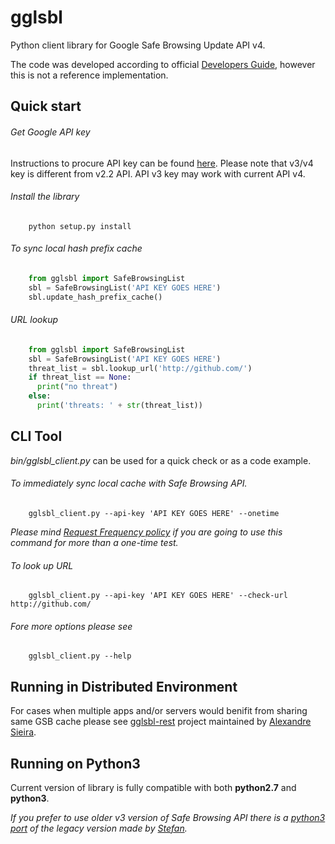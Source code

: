 gglsbl
======

Python client library for Google Safe Browsing Update API v4.

The code was developed according to official
[Developers Guide](https://developers.google.com/safe-browsing/v4/update-api), however this is not a reference implementation.

Quick start
-----------

###### Get Google API key
Instructions to procure API key can be found [here](https://developers.google.com/safe-browsing/v4/get-started).
Please note that v3/v4 key is different from v2.2 API. API v3 key may work with current API v4.

###### Install the library

```
    python setup.py install
```

###### To sync local hash prefix cache

```python
    from gglsbl import SafeBrowsingList
    sbl = SafeBrowsingList('API KEY GOES HERE')
    sbl.update_hash_prefix_cache()
```

###### URL lookup

```python
    from gglsbl import SafeBrowsingList
    sbl = SafeBrowsingList('API KEY GOES HERE')
    threat_list = sbl.lookup_url('http://github.com/')
    if threat_list == None:
      print("no threat")
    else: 
      print('threats: ' + str(threat_list))
```

CLI Tool
--------
*bin/gglsbl_client.py* can be used for a quick check or as a code example.

###### To immediately sync local cache with Safe Browsing API. 
```
    gglsbl_client.py --api-key 'API KEY GOES HERE' --onetime
```
_Please mind [Request Frequency policy](https://developers.google.com/safe-browsing/v4/request-frequency) if you are going to use this command for more than a one-time test._

###### To look up URL
```
    gglsbl_client.py --api-key 'API KEY GOES HERE' --check-url http://github.com/
```

###### Fore more options please see
```
    gglsbl_client.py --help
```

Running in Distributed Environment
-------
For cases when multiple apps and/or servers would benifit from sharing same GSB cache please see [gglsbl-rest](https://github.com/mlsecproject/gglsbl-rest) project maintained by [Alexandre Sieira](https://github.com/asieira).

Running on Python3
------------
Current version of library is fully compatible with both **python2.7** and **python3**.

_If you prefer to use older v3 version of Safe Browsing API there is a [python3 port](https://github.com/Stefan-Code/gglsbl3) of the legacy version made by [Stefan](https://github.com/Stefan-Code)._

